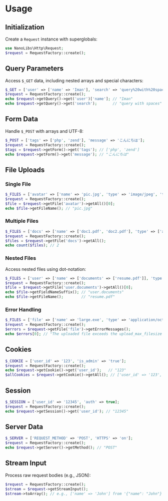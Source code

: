 # Usage

## Initialization
Create a `Request` instance with superglobals:
```php
use NanoLibs\Http\Request;
$request = RequestFactory::create();
```

## Query Parameters
Access `$_GET` data, including nested arrays and special characters:
```php
$_GET = ['user' => ['name' => 'Iman'], 'search' => 'query%20with%20spaces'];
$request = RequestFactory::create();
echo $request->getQuery()->get('user')['name']; // "Iman"
echo $request->getQuery()->get('search');       // "query with spaces"
```

## Form Data
Handle `$_POST` with arrays and UTF-8:
```php
$_POST = ['tags' => ['php', 'zend'], 'message' => 'こんにちは'];
$request = RequestFactory::create();
$tags = $request->getForm()->get('tags'); // ['php', 'zend']
echo $request->getForm()->get('message'); // "こんにちは"
```

## File Uploads
### Single File
```php
$_FILES = ['avatar' => ['name' => 'pic.jpg', 'type' => 'image/jpeg', 'tmp_name' => '/tmp/php123', 'error' => 0, 'size' => 2000, 'full_path' => 'pic.jpg']];
$request = RequestFactory::create();
$file = $request->getFile('avatar')->getAll()[0];
echo $file->getFileName(); // "pic.jpg"
```

### Multiple Files
```php
$_FILES = ['docs' => ['name' => ['doc1.pdf', 'doc2.pdf'], 'type' => ['application/pdf', 'application/pdf'], 'tmp_name' => ['/tmp/php1', '/tmp/php2'], 'error' => [0, 0], 'size' => [3000, 4000], 'full_path' => ['doc1.pdf', 'doc2.pdf']]];
$request = RequestFactory::create();
$files = $request->getFile('docs')->getAll();
echo count($files); // 2
```

### Nested Files
Access nested files using dot-notation:
```php
$_FILES = ['user' => ['name' => ['documents' => ['resume.pdf']], 'type' => ['documents' => ['application/pdf']], 'tmp_name' => ['documents' => ['/tmp/php123']], 'error' => ['documents' => [0]], 'size' => ['documents' => [5000]], 'full_path' => ['documents' => ['resume.pdf']]]];
$request = RequestFactory::create();
$file = $request->getFile('user.documents')->getAll()[0];
echo $file->getFieldNameSuffix(); // "user.documents"
echo $file->getFileName();        // "resume.pdf"
```

### Error Handling
```php
$_FILES = ['file' => ['name' => 'large.exe', 'type' => 'application/octet-stream', 'tmp_name' => '/tmp/php123', 'error' => 1, 'size' => 5000000, 'full_path' => 'large.exe']];
$request = RequestFactory::create();
$errors = $request->getFile('file')->getErrorMessages();
echo $errors[0]; // "The uploaded file exceeds the upload_max_filesize directive in php.ini."
```

## Cookies
```php
$_COOKIE = ['user_id' => '123', 'is_admin' => 'true'];
$request = RequestFactory::create();
echo $request->getCookie()->get('user_id');   // "123"
$allCookies = $request->getCookie()->getAll(); // ['user_id' => '123', 'is_admin' => 'true']
```

## Session
```php
$_SESSION = ['user_id' => '12345', 'auth' => true];
$request = RequestFactory::create();
echo $request->getSession()->get('user_id'); // "12345"
```

## Server Data
```php
$_SERVER = ['REQUEST_METHOD' => 'POST', 'HTTPS' => 'on'];
$request = RequestFactory::create();
echo $request->getServer()->getMethod(); // "POST"
```

## Stream Input
Process raw request bodies (e.g., JSON):
```php
$request = RequestFactory::create();
$stream = $request->getStreamInput();
$stream->toArray(); // e.g., ['name' => 'John'] from '{"name": "John"}'
```
